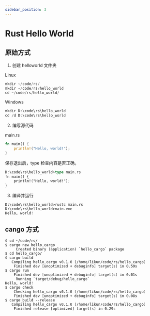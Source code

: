 ```yaml
---
sidebar_position: 3
---
```


# Rust Hello World


## 原始方式

1. 创建 helloworld 文件夹

Linux
```rust
mkdir ~/code/rs/
mkdir ~/code/rs/hello_world
cd ~/code/rs/hello_world/
```

Windows
```rust
mkdir D:\code\rs\hello_world
cd /d D:\code\rs\hello_world
```

2. 编写源代码

main.rs
```rust
fn main() {
    println!("Hello, world!");
}
```

保存退出后，type 检查内容是否正确。
```rust
D:\code\rs\hello_world>type main.rs
fn main() {
    println!("Hello, world!");
}
```

3. 编译并运行

```shell
D:\code\rs\hello_world>rustc main.rs
D:\code\rs\hello_world>main.exe
Hello, world!
```

## cango 方式

```shell
$ cd ~/code/rs/
$ cargo new hello_cargo
     Created binary (application) `hello_cargo` package
$ cd hello_cargo/
$ cargo build
   Compiling hello_cargo v0.1.0 (/home/likun/code/rs/hello_cargo)
    Finished dev [unoptimized + debuginfo] target(s) in 0.59s
$ cargo run
    Finished dev [unoptimized + debuginfo] target(s) in 0.01s
     Running `target/debug/hello_cargo`
Hello, world!
$ cargo check
    Checking hello_cargo v0.1.0 (/home/likun/code/rs/hello_cargo)
    Finished dev [unoptimized + debuginfo] target(s) in 0.08s
$ cargo build --release
   Compiling hello_cargo v0.1.0 (/home/likun/code/rs/hello_cargo)
    Finished release [optimized] target(s) in 0.29s
```
